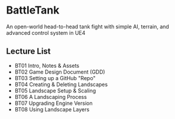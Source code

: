 # BattleTank
An open-world head-to-head tank fight with simple AI, terrain, and advanced control system in UE4

## Lecture List
* BT01 Intro, Notes & Assets
* BT02 Game Design Document (GDD)
* BT03 Setting up a GitHub "Repo"
* BT04 Creating & Deleting Landscapes
* BT05 Landscape Setup & Scaling
* BT06 A Landscaping Process
* BT07 Upgrading Engine Version
* BT08 Using Landscape Layers